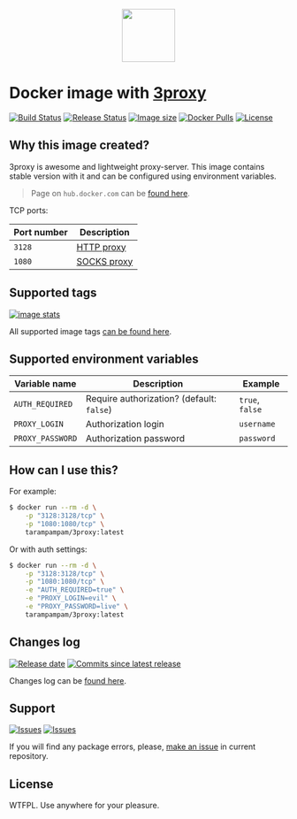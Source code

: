 <p align="center">
  <img src="https://hsto.org/webt/kp/e1/ud/kpe1udvcjss_-wtmrws-w9radke.png" width="96" alt="" />
</p>

# Docker image with [3proxy][link_3proxy]

[![Build Status][badge_build_status]][link_build_status]
[![Release Status][badge_release_status]][link_build_status]
[![Image size][badge_size_latest]][link_docker_hub]
[![Docker Pulls][badge_docker_pulls]][link_docker_hub]
[![License][badge_license]][link_license]

## Why this image created?

3proxy is awesome and lightweight proxy-server. This image contains stable version with it and can be configured using environment variables.

> Page on `hub.docker.com` can be [found here][link_docker_hub].

TCP ports:

Port number | Description
----------- | -----------
`3128`      | [HTTP proxy](https://3proxy.org/doc/man8/proxy.8.html)
`1080`      | [SOCKS proxy](https://3proxy.org/doc/man8/socks.8.html)

## Supported tags

[![image stats](https://dockeri.co/image/tarampampam/3proxy)][link_docker_tags]

All supported image tags [can be found here][link_docker_tags].

## Supported environment variables

Variable name    | Description                               | Example
---------------- | ----------------------------------------- | ---------------
`AUTH_REQUIRED`  | Require authorization? (default: `false`) | `true`, `false`
`PROXY_LOGIN`    | Authorization login                       | `username`
`PROXY_PASSWORD` | Authorization password                    | `password`

## How can I use this?

For example:

```bash
$ docker run --rm -d \
    -p "3128:3128/tcp" \
    -p "1080:1080/tcp" \
    tarampampam/3proxy:latest
```

Or with auth settings:

```bash
$ docker run --rm -d \
    -p "3128:3128/tcp" \
    -p "1080:1080/tcp" \
    -e "AUTH_REQUIRED=true" \
    -e "PROXY_LOGIN=evil" \
    -e "PROXY_PASSWORD=live" \
    tarampampam/3proxy:latest
```

## Changes log

[![Release date][badge_release_date]][link_releases]
[![Commits since latest release][badge_commits_since_release]][link_commits]

Changes log can be [found here][link_changes_log].

## Support

[![Issues][badge_issues]][link_issues]
[![Issues][badge_pulls]][link_pulls]

If you will find any package errors, please, [make an issue][link_create_issue] in current repository.

## License

WTFPL. Use anywhere for your pleasure.

[badge_build_status]:https://img.shields.io/github/workflow/status/tarampampam/3proxy-docker/tests/master?logo=github&label=build
[badge_release_status]:https://img.shields.io/github/workflow/status/tarampampam/3proxy-docker/release/master?logo=github&label=release
[badge_release_date]:https://img.shields.io/github/release-date/tarampampam/3proxy-docker.svg?style=flat-square&maxAge=180
[badge_commits_since_release]:https://img.shields.io/github/commits-since/tarampampam/3proxy-docker/latest.svg?style=flat-square&maxAge=180
[badge_issues]:https://img.shields.io/github/issues/tarampampam/3proxy-docker.svg?style=flat-square&maxAge=180
[badge_pulls]:https://img.shields.io/github/issues-pr/tarampampam/3proxy-docker.svg?style=flat-square&maxAge=180
[badge_license]:https://img.shields.io/github/license/tarampampam/3proxy-docker.svg?longCache=true
[badge_size_latest]:https://img.shields.io/docker/image-size/tarampampam/3proxy/latest?maxAge=30
[badge_docker_pulls]:https://img.shields.io/docker/pulls/tarampampam/3proxy.svg
[link_releases]:https://github.com/tarampampam/3proxy-docker/releases
[link_commits]:https://github.com/tarampampam/3proxy-docker/commits
[link_changes_log]:https://github.com/tarampampam/3proxy-docker/blob/master/CHANGELOG.md
[link_issues]:https://github.com/tarampampam/3proxy-docker/issues
[link_pulls]:https://github.com/tarampampam/3proxy-docker/pulls
[link_build_status]:https://travis-ci.org/tarampampam/3proxy-docker
[link_create_issue]:https://github.com/tarampampam/3proxy-docker/issues/new
[link_license]:https://github.com/tarampampam/3proxy-docker/blob/master/LICENSE
[link_docker_tags]:https://hub.docker.com/r/tarampampam/3proxy/tags
[link_docker_hub]:https://hub.docker.com/r/tarampampam/3proxy/
[link_3proxy]:https://github.com/z3APA3A/3proxy
